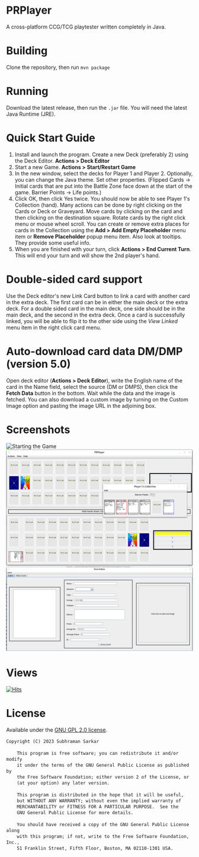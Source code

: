 # PRPlayer
A cross-platform CCG/TCG playtester written completely in Java.

# Building
Clone the repository, then run
  `mvn package`
# Running
Download the latest release, then run the `.jar` file. You will need the latest Java Runtime (JRE).

# Quick Start Guide
1. Install and launch the program. Create a new Deck (preferably 2) using the Deck Editor. **Actions > Deck Editor**
2. Start a new Game. **Actions > Start/Restart Game**
3. In the new window, select the decks for Player 1 and Player 2. Optionally, you can change the Java theme. Set other properties. (Flipped Cards -> Initial cards that are put into the Battle Zone face down at the start of the game. Barrier Points -> Life points.)
4. Click OK, then click Yes twice. You should now be able to see Player 1's Collection (hand). Many actions can be done by right clicking on the Cards or Deck or Graveyard. Move cards by clicking on the card and then clicking on the destination square. Rotate cards by the right click menu or mouse wheel scroll. You can create or remove extra places for cards in the Collection using the **Add > Add Empty Placeholder** menu item or **Remove Placeholder** popup menu item. Also look at tooltips. They provide some useful info.
5. When you are finished with your turn, click **Actions > End Current Turn**. This will end your turn and will show the 2nd player's hand.

# Double-sided card support
Use the Deck editor's new Link Card button to link a card with another card in the extra deck. The first card can be in either the main deck or the extra deck. For a double sided card in the main deck, one side should be in the main deck, and the second in the extra deck. Once a card is successfully linked, you will be able to flip it to the other side using the _View Linked_ menu item in the right click card menu.

# Auto-download card data DM/DMP (version 5.0)
Open deck editor (**Actions > Deck Editor**), write the English name of the card in the Name field, select the source (DM or DMPS), then click the **Fetch Data** button in the bottom. Wait while the data and the image is fetched. You can also download a custom image by turning on the Custom Image option and pasting the image URL in the adjoining box.

# Screenshots
![Starting the Game](/screenshots/1.png "Starting the Game")
![In Play](/screenshots/2.png "In Play")
![Deck Editor](/screenshots/3.png "Deck Editor")

# Views
[![Hits](https://hits.seeyoufarm.com/api/count/incr/badge.svg?url=https%3A%2F%2Fbabaissarkar.github.io&count_bg=%23765000&title_bg=%23380D0D&icon=yamahamotorcorporation.svg&icon_color=%23E7E7E7&title=views&edge_flat=false)](https://hits.seeyoufarm.com)

# License
Available under the [GNU GPL 2.0 license](https://www.gnu.org/licenses/old-licenses/gpl-2.0.html).

```
Copyright (C) 2023 Subhraman Sarkar

    This program is free software; you can redistribute it and/or modify
    it under the terms of the GNU General Public License as published by
    the Free Software Foundation; either version 2 of the License, or
    (at your option) any later version.

    This program is distributed in the hope that it will be useful,
    but WITHOUT ANY WARRANTY; without even the implied warranty of
    MERCHANTABILITY or FITNESS FOR A PARTICULAR PURPOSE.  See the
    GNU General Public License for more details.

    You should have received a copy of the GNU General Public License along
    with this program; if not, write to the Free Software Foundation, Inc.,
    51 Franklin Street, Fifth Floor, Boston, MA 02110-1301 USA.
```
